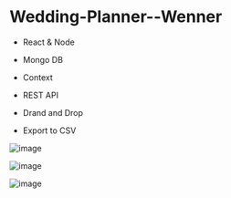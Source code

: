 # Wedding-Planner--Wenner

- React & Node
- Mongo DB

- Context
- REST API
- Drand and Drop
- Export to CSV 

![image](https://github.com/adipeled2244/Wenner-Wedding-Planner/assets/66279141/d9e7ec1d-6eda-43f3-a0c9-296c7276e975)

![image](https://github.com/adipeled2244/Wenner-Wedding-Planner/assets/66279141/2275d9a9-dca2-45b5-bdf3-a6852d44a302)

![image](https://github.com/adipeled2244/Wenner-Wedding-Planner/assets/66279141/d492b262-dd44-4edf-ab45-f16a2e703ee2)
